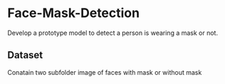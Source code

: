 # Face-Mask-Detection
Develop a prototype model to detect a person is wearing a mask or not.

## Dataset
Conatain two subfolder image of faces with mask or without mask
